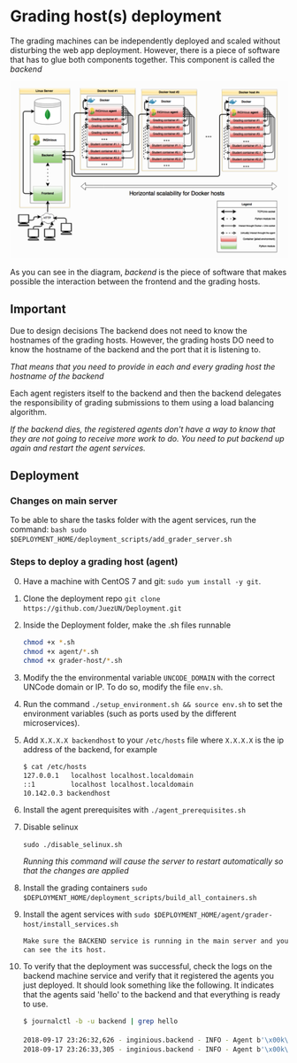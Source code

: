 # Grading host(s) deployment

The grading machines can be independently deployed and scaled without disturbing the web app deployment. However, there is a piece of software that has to glue both components together. This component is called the *backend*

![UNCode's architecture](architecture.PNG?raw=true "Title")

As you can see in the diagram, *backend* is the piece of software that makes possible the interaction between the frontend and the grading hosts.

## Important

Due to design decisions The backend does not need to know the hostnames of the grading hosts. However, the grading hosts DO need to know the hostname of the backend and the port that it is listening to.

*That means that you need to provide in each and every grading host the hostname of the backend*

Each agent registers itself to the backend and then the backend delegates the responsibility of grading submissions to them using a load balancing algorithm.

*If the backend dies, the registered agents don't have a way to know that they are not going to receive more work to do. You need to put backend up again and restart the agent services.*

## Deployment

### Changes on main server

To be able to share the tasks folder with the agent services, run the command: 
    ```bash
    sudo $DEPLOYMENT_HOME/deployment_scripts/add_grader_server.sh
    ```

### Steps to deploy a grading host (agent)

0. Have a machine with CentOS 7 and git: `sudo yum install -y git`.
1. Clone the deployment repo `git clone https://github.com/JuezUN/Deployment.git`
3. Inside the Deployment folder, make the .sh files runnable
    
    ```bash
    chmod +x *.sh
    chmod +x agent/*.sh
    chmod +x grader-host/*.sh
    ```

4. Modify the the environmental variable `UNCODE_DOMAIN` with the correct UNCode domain or IP. To do so, modify the file `env.sh`.

5. Run the command `./setup_environment.sh && source env.sh` to set the environment variables (such as ports used by the different microservices).

6. Add `X.X.X.X backendhost` to your `/etc/hosts` file where `X.X.X.X` is the ip address of the backend, for example 

    ```
    $ cat /etc/hosts
    127.0.0.1   localhost localhost.localdomain
    ::1         localhost localhost.localdomain
    10.142.0.3 backendhost

7. Install the agent prerequisites with `./agent_prerequisites.sh`

8. Disable selinux

   `sudo ./disable_selinux.sh`

   *Running this command will cause the server to restart automatically so that the changes are applied*

9. Install the grading containers `sudo $DEPLOYMENT_HOME/deployment_scripts/build_all_containers.sh`

10. Install the agent services with `sudo $DEPLOYMENT_HOME/agent/grader-host/install_services.sh`

        Make sure the BACKEND service is running in the main server and you can see the its host.

11. To verify that the deployment was successful, check the logs on the backend machine service and verify that it registered the agents you just deployed. It should look something like the following. It indicates that the agents said 'hello' to the backend and that everything is ready to use.

    ```bash
    $ journalctl -b -u backend | grep hello
    
    2018-09-17 23:26:32,626 - inginious.backend - INFO - Agent b'\x00k\x8bEi' () said hello
    2018-09-17 23:26:33,305 - inginious.backend - INFO - Agent b'\x00k\x8bEj' () said hello
    ```
